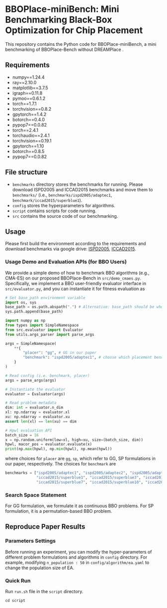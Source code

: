 # BBOPlace-miniBench: Mini Benchmarking Black-Box Optimization for Chip Placement

This repository contains the Python code for BBOPlace-miniBench, a mini benchmarking of BBOPlace-Bench without DREAMPlace . 

## Requirements
+ numpy==1.24.4
+ ray==2.10.0
+ matplotlib==3.7.5
+ igraph==0.11.8
+ pymoo==0.6.1.2
+ torch==1.7.1
+ torchvision==0.8.2
+ gpytorch==1.4.2
+ botorch==0.4.0
+ pypop7==0.0.82
+ torch==2.4.1
+ torchaudio==2.4.1
+ torchvision==0.19.1
+ gpytorch==1.10
+ botorch==0.8.5
+ pypop7==0.0.82

## File structure

+ `benchmarks` directory stores the benchmarks for running. Please download ISPD2005 and ICCAD2015 benchmarks and move them to `benchmarks/` (i.e., `benchmarks/ispd2005/adaptec1`, `benchmark/iccad2015/superblue1`).
+ `config` stores the hyperparameters for algorithms.
+ `script` contains scripts for code running.
+ `src` contains the source code of our benchmarking.
  
## Usage
Please first build the environment according to the requirements and download benchmarks via google drive: [ISPD2005](https://drive.google.com/drive/folders/1MVIOZp2rihzIFK3C_4RqJs-bUv1TW2YT?usp=sharing), [ICCAD2015](https://drive.google.com/file/d/1JEC17FmL2cM8BEAewENvRyG6aWxH53mX/view?usp=sharing).


### Usage Demo and Evaluation APIs (for BBO Users)
We provide a simple demo of how to benchmark BBO algorithms (e.g., CMA-ES) on our proposed BBOPlace-Bench in `src/demo_cmaes.py`. 
Specifically, we implement a BBO user-friendly evaluator interface in `src/evaluator.py`, and you can instantiate it for fitness evaluation as
```python
# Set base_path environment variable
import os, sys
base_path = os.path.abspath(".") # Alternative: base_path should be where BBOPlace-miniBench is located
sys.path.append(base_path)

import numpy as np 
from types import SimpleNamespace
from src.evaluator import Evaluator
from utils.args_parser import parse_args

args = SimpleNamespace(
    **{
        "placer": "gg", # GG in our paper
        "benchmark": "ispd2005/adaptec1", # choose which placement benchmark
    } 
)

# Read config (i.e. benchmark, placer)
args = parse_args(args)

# Instantiate the evaluator
evaluator = Evaluator(args)

# Read problem metadata
dim: int = evaluator.n_dim
xl: np.ndarray = evaluator.xl
xu: np.ndarray = evaluator.xu
assert len(xl) == len(xu) == dim

# Hpwl evaluation API
batch_size = 16
x = np.random.uniform(low=xl, high=xu, size=(batch_size, dim))
hpwl, macor_pos = evaluator.evaluate(x)
print(np.max(hpwl), np.min(hpwl), np.mean(hpwl))
```
where choices for `placer` are `gg`, `sp`, which refer to GG, SP formulations in our paper, respectively. The choices for `benchmark` are 
```python
benchmarks = ["ispd2005/adaptec1", "ispd2005/adaptec2", "ispd2005/adaptec3", "ispd2005/adaptec4", "ispd2005/bigblue1", "ispd2005/bigblue3",   # ISPD 2005
              "iccad2015/superblue1", "iccad2015/superblue3", "iccad2015/superblue4", "iccad2015/superblue5",
              "iccad2015/superblue7", "iccad2015/superblue10", "iccad2015/superblue16", "iccad2015/superblue18"]   # ICCAD 2015
```

### Search Space Statement

For GG formulation, we formulate it as continuous BBO problems. For SP formulation, it is a permutation-based BBO problem.

## Reproduce Paper Results

### Parameters Settings
Before running an experiment, you can modify the hyper-parameters of different problem formulations and algorithms in `config` directory. For example, modifying `n_population : 50` in `config/algorithm/ea.yaml` to change the population size of EA.

### Quick Run

Run ``run.sh`` file in the `script` directory.
```shell
cd script
```